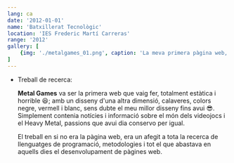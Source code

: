 ```yaml
---
lang: ca
date: '2012-01-01'
name: 'Batxillerat Tecnològic'
location: 'IES Frederic Martí Carreras'
range: '2012'
gallery: [
    {img: './metalgames_01.png', caption: 'La meva primera pàgina web, una delícia visual.'}
]
---
```


- Treball de recerca:
    
    **Metal Games** va ser la primera web que vaig fer, totalment estàtica i horrible 😆; amb un disseny d'una altra dimensió, calaveres, colors negre, vermell i blanc, sens dubte el meu millor disseny fins avui 😎. Simplement contenia notícies i informació sobre el món dels videojocs i el Heavy Metal, passions que avui dia conservo per igual.
    
    El treball en si no era la pàgina web, era un afegit a tota la recerca de llenguatges de programació, metodologies i tot el que abastava en aquells dies el desenvolupament de pàgines web.